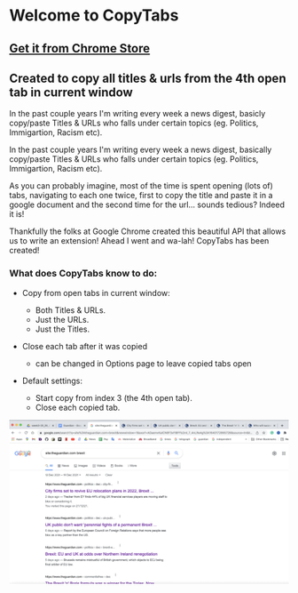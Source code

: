 # Welcome to CopyTabs

<h2><a href="https://chrome.google.com/webstore/detail/copy-tabs-for-chrome/geljbfgcdhlifjbclaipoaddkkjcinif" target="_blank">Get it from Chrome Store</a></h2>

## Created to copy all titles & urls from the 4th open tab in current window

In the past couple years I'm writing every week a news digest, basicly copy/paste Titles & URLs who falls under certain topics (eg. Politics, Immigartion, Racism etc).

In the past couple years I'm writing every week a news digest, basically copy/paste Titles & URLs who falls under certain topics (eg. Politics, Immigartion, Racism etc).

As you can probably imagine, most of the time is spent opening (lots of) tabs, navigating to each one twice, first to copy the title and paste it in a google document and the second time for the url… sounds tedious? Indeed it is!

Thankfully the folks at Google Chrome created this beautiful API that allows us to write an extension! Ahead I went and wa-lah! CopyTabs has been created!

### What does CopyTabs know to do:

* Copy from open tabs in current window:
    * Both Titles & URLs.
    * Just the URLs.
    * Just the Titles.

* Close each tab after it was copied
    * can be changed in Options page to leave copied tabs open

* Default settings:
    * Start copy from index 3 (the 4th open tab).
    * Close each copied tab.

![Setup example](https://github.com/Yoni-Satat/CopyTabs/blob/main/images/CopyTabs_Example.png?raw=true)



